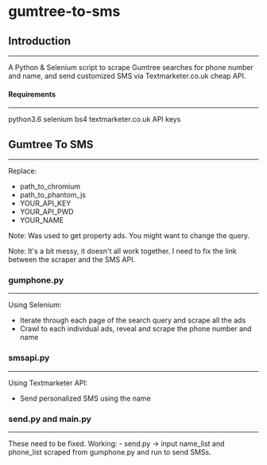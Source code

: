 # gumtree-to-sms


## Introduction ##
-------------

A Python & Selenium script to scrape Gumtree searches for phone number and name, and send customized SMS via Textmarketer.co.uk cheap API.


#### Requirements ####
-------------

python3.6
selenium
bs4
textmarketer.co.uk API keys


## Gumtree To SMS ##
-------------

Replace:

- path_to_chromium
- path_to_phantom_js
- YOUR_API_KEY
- YOUR_API_PWD
- YOUR_NAME

Note: Was used to get property ads. You might want to change the query.

Note: It's a bit messy, it doesn't all work together. I need to fix the link between the scraper and the SMS API.

### gumphone.py ###
-------------

Using Selenium:
- Iterate through each page of the search query and scrape all the ads
- Crawl to each individual ads, reveal and scrape the phone number and name

### smsapi.py ###
-------------

Using Textmarketer API:
- Send personalized SMS using the name

### send.py and main.py ###
-------------

These need to be fixed. 
Working: - send.py -> input name_list and phone_list scraped from gumphone.py and run to send SMSs.



